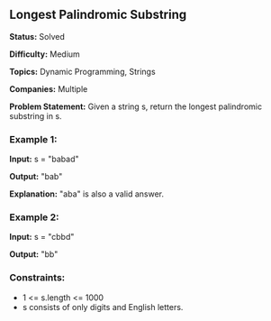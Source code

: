 <h2>Longest Palindromic Substring</h2>
<p><strong>Status:</strong> Solved</p>
<p><strong>Difficulty:</strong> Medium</p>
<p><strong>Topics:</strong> Dynamic Programming, Strings</p>
<p><strong>Companies:</strong> Multiple</p>
<p><strong>Problem Statement:</strong> Given a string s, return the longest palindromic substring in s.</p>

<h3>Example 1:</h3>
<p><strong>Input:</strong> s = "babad"</p>
<p><strong>Output:</strong> "bab"</p>
<p><strong>Explanation:</strong> "aba" is also a valid answer.</p>

<h3>Example 2:</h3>
<p><strong>Input:</strong> s = "cbbd"</p>
<p><strong>Output:</strong> "bb"</p>

<h3>Constraints:</h3>
<ul>
    <li>1 <= s.length <= 1000</li>
    <li>s consists of only digits and English letters.</li>
</ul>